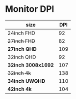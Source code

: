 # Monitor DPI

| size                 | DPI |
| -------------------- | --- |
| 24inch FHD           | 92  |
| ~~27inch FHD~~       | 82  |
| **27inch QHD**       | 109 |
| 32inch QHD           | 92  |
| **32inch 3008x1692** | 107 |
| ~~32inch 4k~~        | 138 |
| **34inch UWQHD**     | 110 |
| **42inch 4k**        | 104 |
